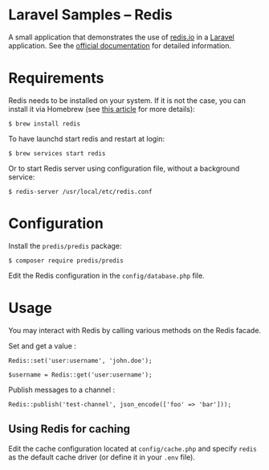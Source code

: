 # Laravel Samples – Redis

A small application that demonstrates the use of [redis.io](http://redis.io) in a [Laravel](https://laravel.com) application. See the [official documentation](https://laravel.com/docs/5.2/redis) for detailed information.


# Requirements

Redis needs to be installed on your system. If it is not the case, you can install it via Homebrew (see [this article](https://medium.com/@petehouston/install-and-config-redis-on-mac-os-x-via-homebrew-eb8df9a4f298#.brf4d9xgb) for more details):

	$ brew install redis
	
To have launchd start redis and restart at login:

	$ brew services start redis

Or to start Redis server using configuration file, without a background service:

	$ redis-server /usr/local/etc/redis.conf


# Configuration

Install the `predis/predis` package:

	$ composer require predis/predis

Edit the Redis configuration in the `config/database.php` file.


# Usage

You may interact with Redis by calling various methods on the Redis facade.

Set and get a value :

	Redis::set('user:username', 'john.doe');
	
	$username = Redis::get('user:username');
	
Publish messages to a channel :

	Redis::publish('test-channel', json_encode(['foo' => 'bar']));

	
## Using Redis for caching

Edit the cache configuration located at `config/cache.php` and specify `redis` as the default cache driver (or define it in your `.env` file).
